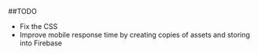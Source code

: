 ##TODO
- Fix the CSS 
- Improve mobile response time by creating copies of assets and storing into Firebase
